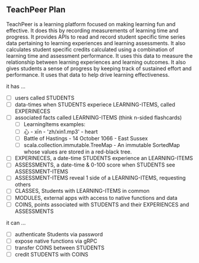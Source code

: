 <h2>TeachPeer Plan</h2>

<p>TeachPeer is a learning platform focused on making learning fun and effective. It does this by recording measurements of learning time and progress. It provides APIs to read and record student specific time series data pertaining to learning experiences and learning assessments. It also calculates student specific credits calculated using a combination of learning time and assessment performance. It uses this data to measure the relationship between learning experiences and learning outcomes. It also gives students a sense of progress by keeping track of sustained effort and performance. It uses that data to help drive learning effectiveness.</p>

it has ...
- [ ] users called STUDENTS
- [ ] data-times when STUDENTS experiece LEARNING-ITEMS, called EXPERINECES
- [ ] associated facts called LEARNING-ITEMS (think n-sided flashcards)
  - [ ] LearningItems examples:
  - [ ] 心 - xīn - 'zh/xin1.mp3' - heart
  - [ ] Battle of Hastings - 14 October 1066 - East Sussex
  - [ ] scala.collection.immutable.TreeMap - An immutable SortedMap whose values are stored in a red-black tree.
- [ ] EXPERINECES, a date-time STUDENTS experience an LEARNING-ITEMS
- [ ] ASSESSMENTS, a date-time & 0-100 score when STUDENTS see ASSESSMENT-ITEMS
- [ ] ASSESSMENT-ITEMS reveal 1 side of a LEARNING-ITEMS, requesting others
- [ ] CLASSES, Students with LEARNING-ITEMS in common
- [ ] MODULES, external apps with access to native functions and data
- [ ] COINS, points associated with STUDENTS and their EXPERIENCES and ASSESSMENTS

it can ...
- [ ] authenticate Students via password
- [ ] expose native functions via gRPC
- [ ] transfer COINS between STUDENTS
- [ ] credit STUDENTS with COINS
